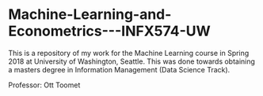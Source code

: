 # Machine-Learning-and-Econometrics---INFX574-UW

This is a repository of my work for the Machine Learning course in Spring 2018 at University of Washington, Seattle. This was done towards obtaining a masters degree in Information Management (Data Science Track).

Professor: Ott Toomet